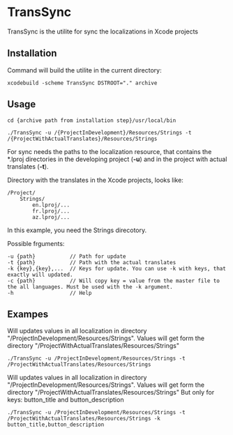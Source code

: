 # TransSync
TransSync is the utilite for sync the localizations in Xcode projects

## Installation
Command will build the utilite in the current directory:
```
xcodebuild -scheme TransSync DSTROOT="." archive
```
## Usage
```
cd {archive path from installation step}/usr/local/bin
```
```
./TransSync -u /{ProjectInDevelopment}/Resources/Strings -t /{ProjectWithActualTranslates}/Resources/Strings
```
For sync needs the paths to the localization resource, that contains the *.lproj directories in the developing project (**-u**) and in the project with actual translates (**-t**).

Directory with the translates in the Xcode projects, looks like:
```
/Project/
    Strings/
        en.lproj/...
        fr.lproj/...
        az.lproj/...
```

In this example, you need the Strings direcotory.

Possible frguments:
```
-u {path}           // Path for update
-t {path}           // Path with the actual translates
-k {key},{key},...  // Keys for update. You can use -k with keys, that exactly will updated.
-c {path}           // Will copy key = value from the master file to the all languages. Must be used with the -k argument.
-h                  // Help
```

## Exampes

Will updates values in all localization in directory  "/ProjectInDevelopment/Resources/Strings".
Values will get form the directory "/ProjectWithActualTranslates/Resources/Strings"
```
./TransSync -u /ProjectInDevelopment/Resources/Strings -t /ProjectWithActualTranslates/Resources/Strings
```

Will updates values in all localization in directory  "/ProjectInDevelopment/Resources/Strings".
Values will get form the directory "/ProjectWithActualTranslates/Resources/Strings"
But only for keys: button_title and button_description
```
./TransSync -u /ProjectInDevelopment/Resources/Strings -t /ProjectWithActualTranslates/Resources/Strings -k button_title,button_description
```
